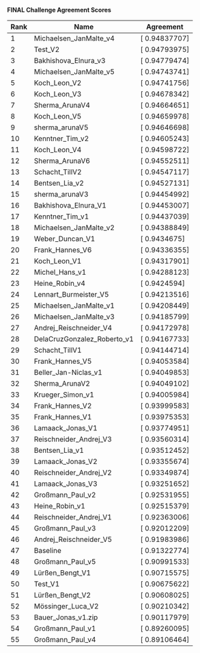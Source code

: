 **FINAL Challenge Agreement Scores**



|Rank|Name|Agreement|
|----|-----|---|
|1|Michaelsen_JanMalte_v4|[ 0.94837707]|
|2|Test_V2|[ 0.94793975]|
|3|Bakhishova_Elnura_v3|[ 0.94779474]|
|4|Michaelsen_JanMalte_v5|[ 0.94743741]|
|5|Koch_Leon_V2|[ 0.94741756]|
|6|Koch_Leon_V3|[ 0.94678342]|
|7|Sherma_ArunaV4|[ 0.94664651]|
|8|Koch_Leon_V5|[ 0.94659978]|
|9|sherma_arunaV5|[ 0.94646698]|
|10|Kenntner_Tim_v2|[ 0.94605243]|
|11|Koch_Leon_V4|[ 0.94598722]|
|12|Sherma_ArunaV6|[ 0.94552511]|
|13|Schacht_TillV2|[ 0.94547117]|
|14|Bentsen_Lia_v2|[ 0.94527131]|
|15|sherma_arunaV3|[ 0.94454992]|
|16|Bakhishova_Elnura_V1|[ 0.94453007]|
|17|Kenntner_Tim_v1|[ 0.94437039]|
|18|Michaelsen_JanMalte_v2|[ 0.94388849]|
|19|Weber_Duncan_V1|[ 0.9434675]|
|20|Frank_Hannes_V6|[ 0.94336355]|
|21|Koch_Leon_V1|[ 0.94317901]|
|22|Michel_Hans_v1|[ 0.94288123]|
|23|Heine_Robin_v4|[ 0.9424594]|
|24|Lennart_Burmeister_V5|[ 0.94213516]|
|25|Michaelsen_JanMalte_v1|[ 0.94208449]|
|26|Michaelsen_JanMalte_v3|[ 0.94185799]|
|27|Andrej_Reischneider_V4|[ 0.94172978]|
|28|DelaCruzGonzalez_Roberto_v1|[ 0.94167733]|
|29|Schacht_TillV1|[ 0.94144714]|
|30|Frank_Hannes_V5|[ 0.94053584]|
|31|Beller_Jan-Niclas_v1|[ 0.94049853]|
|32|Sherma_ArunaV2|[ 0.94049102]|
|33|Krueger_Simon_v1|[ 0.94005984]|
|34|Frank_Hannes_V2|[ 0.93999583]|
|35|Frank_Hannes_V1|[ 0.93975353]|
|36|Lamaack_Jonas_V1|[ 0.93774951]|
|37|Reischneider_Andrej_V3|[ 0.93560314]|
|38|Bentsen_Lia_v1|[ 0.93512452]|
|39|Lamaack_Jonas_V2|[ 0.93355674]|
|40|Reischneider_Andrej_V2|[ 0.93349874]|
|41|Lamaack_Jonas_V3|[ 0.93251652]|
|42|Großmann_Paul_v2|[ 0.92531955]|
|43|Heine_Robin_v1|[ 0.92515379]|
|44|Reischneider_Andrej_V1|[ 0.92363006]|
|45|Großmann_Paul_v3|[ 0.92012209]|
|46|Andrej_Reischneider_V5|[ 0.91983986]|
|47|Baseline|[ 0.91322774]|
|48|Großmann_Paul_v5|[ 0.90991533]|
|49|Lürßen_Bengt_V1|[ 0.90715575]|
|50|Test_V1|[ 0.90675622]|
|51|Lürßen_Bengt_V2|[ 0.90608025]|
|52|Mössinger_Luca_V2|[ 0.90210342]|
|53|Bauer_Jonas_v1.zip|[ 0.90117979]|
|54|Großmann_Paul_v1|[ 0.89260095]|
|55|Großmann_Paul_v4|[ 0.89106464]|
